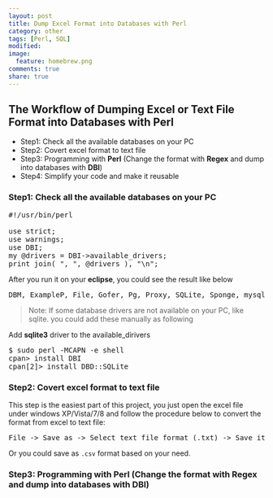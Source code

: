 ```yaml
---
layout: post
title: Dump Excel Format into Databases with Perl
category: other
tags: [Perl, SQL]
modified:
image:
  feature: homebrew.png
comments: true
share: true
---
```


## The Workflow of Dumping Excel or Text File Format into Databases with Perl
- Step1: Check all the available databases on your PC   
- Step2: Covert excel format to text file
- Step3: Programming with **Perl** (Change the format with **Regex** and dump into databases with **DBI**)
- Step4: Simplify your code and make it reusable   

### Step1: Check all the available databases on your PC

<pre>
#!/usr/bin/perl

use strict;
use warnings;
use DBI;
my @drivers = DBI->available_drivers;
print join( ", ", @drivers ), "\n";
</pre>

After you run it on your **eclipse**, you could see the result like below

<pre>
DBM, ExampleP, File, Gofer, Pg, Proxy, SQLite, Sponge, mysql   
</pre> 
> Note: If some database drivers are not available on your PC, like sqlite. you could add these manually as following 

Add **sqlite3** driver to the available_dirivers   

<pre>
$ sudo perl -MCAPN -e shell   
cpan> install DBI   
cpan[2]> install DBD::SQLite  
</pre>
### Step2: Covert excel format to text file  

This step is the easiest part of this project, you just open the excel file under windows XP/Vista/7/8 and follow the procedure below to convert the format from excel to text file:   
<pre>
File -> Save as -> Select text file format (.txt) -> Save it  
</pre>
Or you could save as `.csv` format based on your need.

### Step3: Programming with **Perl** (Change the format with **Regex** and dump into databases with **DBI**)

